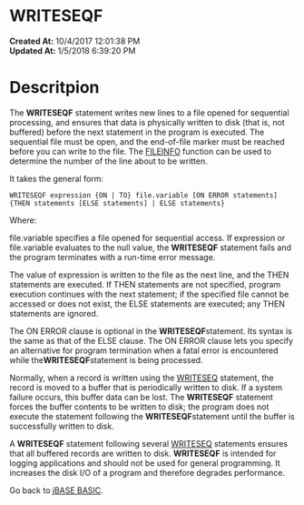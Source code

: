 # WRITESEQF

**Created At:** 10/4/2017 12:01:38 PM  
**Updated At:** 1/5/2018 6:39:20 PM  


# Descritpion

The **WRITESEQF** statement writes new lines to a file opened for sequential processing, and ensures that data is physically written to disk (that is, not buffered) before the next statement in the program is executed. The sequential file must be open, and the end-of-file marker must be reached before you can write to the file. The [FILEINFO](271548-fileinfo) function can be used to determine the number of the line about to be written.

It takes the general form:

```
WRITESEQF expression {ON | TO} file.variable [ON ERROR statements] 
{THEN statements [ELSE statements] | ELSE statements}
```

Where:

file.variable specifies a file opened for sequential access. If expression or file.variable evaluates to the null value, the **WRITESEQF** statement fails and the program terminates with a run-time error message.

The value of expression is written to the file as the next line, and the THEN statements are executed. If THEN statements are not specified, program execution continues with the next statement; if the specified file cannot be accessed or does not exist, the ELSE statements are executed; any THEN statements are ignored.

The ON ERROR clause is optional in the **WRITESEQF**statement. Its syntax is the same as that of the ELSE clause. The ON ERROR clause lets you specify an alternative for program termination when a fatal error is encountered while the**WRITESEQF**statement is being processed.

Normally, when a record is written using the [WRITESEQ](279570-writeseq) statement, the record is moved to a buffer that is periodically written to disk. If a system failure occurs, this buffer data can be lost. The **WRITESEQF** statement forces the buffer contents to be written to disk; the program does not execute the statement following the **WRITESEQF**statement until the buffer is successfully written to disk.

A **WRITESEQF** statement following several [WRITESEQ](279570-writeseq) statements ensures that all buffered records are written to disk. **WRITESEQF** is intended for logging applications and should not be used for general programming. It increases the disk I/O of a program and therefore degrades performance.



Go back to [jBASE BASIC](263498-jbase-basic).
